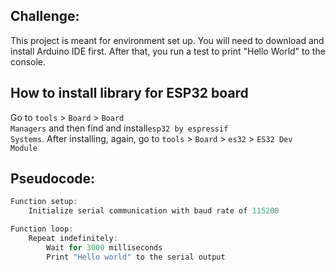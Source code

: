 ## Challenge:

This project is meant for environment set up. You will need to download and install Arduino IDE first. After that, you run a test to print "Hello World" to the console.

## How to install library for ESP32 board

Go to <code>tools</code> > <code>Board</code> > <code>Board Managers</code> and then find and install<code>esp32 by espressif Systems</code>. After installing, again, go to <code>tools</code> > <code>Board</code> > <code>es32</code> > <code>ES32 Dev Module</code>


## Pseudocode:

```cpp
Function setup:
    Initialize serial communication with baud rate of 115200

Function loop:
    Repeat indefinitely:
        Wait for 3000 milliseconds
        Print "Hello world" to the serial output
```
